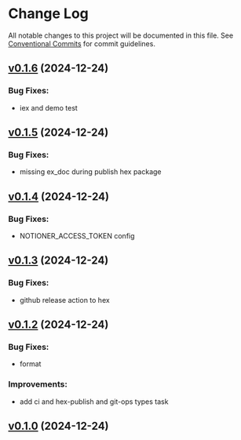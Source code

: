 # Change Log

All notable changes to this project will be documented in this file.
See [Conventional Commits](Https://conventionalcommits.org) for commit guidelines.

<!-- changelog -->

## [v0.1.6](https://github.com/cao7113/notioner/compare/v0.1.5...v0.1.6) (2024-12-24)




### Bug Fixes:

* iex and demo test

## [v0.1.5](https://github.com/cao7113/notioner/compare/v0.1.4...v0.1.5) (2024-12-24)




### Bug Fixes:

* missing ex_doc during publish hex package

## [v0.1.4](https://github.com/cao7113/notioner/compare/v0.1.3...v0.1.4) (2024-12-24)




### Bug Fixes:

* NOTIONER_ACCESS_TOKEN config

## [v0.1.3](https://github.com/cao7113/notioner/compare/v0.1.2...v0.1.3) (2024-12-24)




### Bug Fixes:

* github release action to hex

## [v0.1.2](https://github.com/cao7113/notioner/compare/v0.1.1...v0.1.2) (2024-12-24)




### Bug Fixes:

* format

### Improvements:

* add ci and hex-publish and git-ops types task

## [v0.1.0](https://github.com/cao7113/notioner/compare/v0.1.0...v0.1.0) (2024-12-24)



